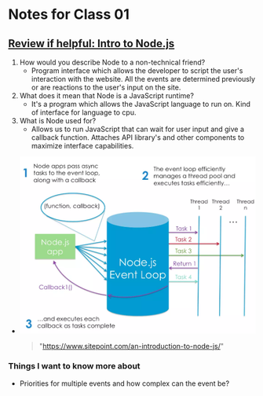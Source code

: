 # Notes for Class 01

## [Review if helpful: Intro to Node.js](https://www.sitepoint.com/an-introduction-to-node-js)

1. How would you describe Node to a non-technical friend?
    * Program interface which allows the developer to script the user's interaction with the website. All the events are determined previously or are reactions to the user's input on the site.
2. What does it mean that Node is a JavaScript runtime?
    * It's a program which allows the JavaScript language to run on. Kind of interface for language to cpu.
3. What is Node used for?
    * Allows us to run JavaScript that can wait for user input and give a callback function. Attaches API library's and other components to maximize interface capabilities.

* ![Node Event Loop](./img/node_event_loop.webp)
  > "https://www.sitepoint.com/an-introduction-to-node-js/"

### Things I want to know more about

* Priorities for multiple events and how complex can the event be?
